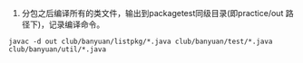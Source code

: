 1. 分包之后编译所有的类文件，输出到packagetest同级目录(即practice/out 路径下)，记录编译命令。

```
javac -d out club/banyuan/listpkg/*.java club/banyuan/test/*.java club/banyuan/util/*.java
```
